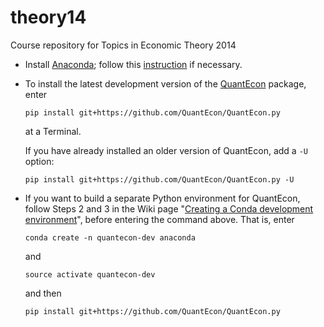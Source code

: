 theory14
========

Course repository for Topics in Economic Theory 2014

* Install [Anaconda](http://continuum.io/downloads);
  follow this [instruction](http://quant-econ.net/py/getting_started.html#installing-anaconda)
  if necessary.

* To install the latest development version of
  the [QuantEcon](https://github.com/QuantEcon/QuantEcon.py) package,
  enter

  ```
  pip install git+https://github.com/QuantEcon/QuantEcon.py
  ```

  at a Terminal.

  If you have already installed an older version of QuantEcon,
  add a `-U` option:

  ```
  pip install git+https://github.com/QuantEcon/QuantEcon.py -U
  ```

* If you want to build a separate Python environment for QuantEcon,
  follow Steps 2 and 3 in the Wiki page
  "[Creating a Conda development environment](https://github.com/QuantEcon/QuantEcon.py/wiki/Creating-a-Conda-development-environment)",
  before entering the command above.
  That is, enter

  ```
  conda create -n quantecon-dev anaconda
  ```

  and

  ```
  source activate quantecon-dev
  ```

  and then

  ```
  pip install git+https://github.com/QuantEcon/QuantEcon.py
  ```
